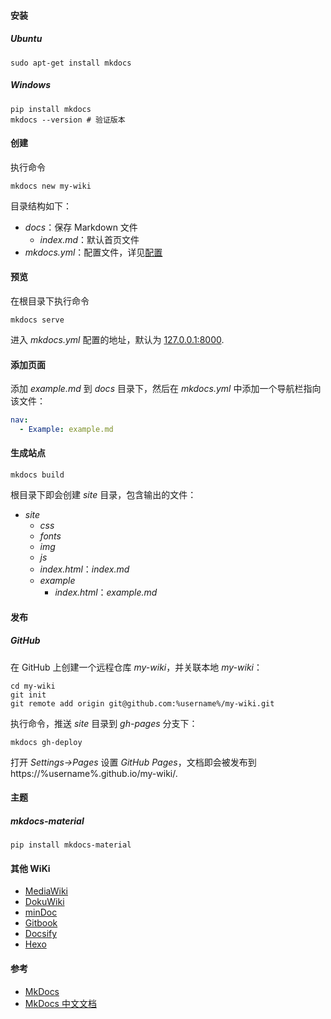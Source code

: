 #### 安装

##### Ubuntu

```shell
sudo apt-get install mkdocs
```

##### Windows

```shell
pip install mkdocs
mkdocs --version # 验证版本
```

#### 创建

执行命令

```shell
mkdocs new my-wiki
```

目录结构如下：

- *docs*：保存 Markdown 文件
  - *index.md*：默认首页文件
- *mkdocs.yml*：配置文件，详见[配置](https://markdown-docs-zh.readthedocs.io/zh_CN/latest/user-guide/configuration/)

#### 预览

在根目录下执行命令

```shell
mkdocs serve
```


进入 *mkdocs.yml* 配置的地址，默认为 [127.0.0.1:8000](http://127.0.0.1:8000).

#### 添加页面

添加 *example.md* 到 *docs* 目录下，然后在 *mkdocs.yml* 中添加一个导航栏指向该文件：

```yaml
nav:
  - Example: example.md
```

#### 生成站点

```shell
mkdocs build
```

根目录下即会创建 *site* 目录，包含输出的文件：

- *site*
  - *css*
  - *fonts*
  - *img*
  - *js*
  - *index.html*：*index.md*
  - *example*
    - *index.html*：*example.md*

#### 发布

##### GitHub

在 GitHub 上创建一个远程仓库 *my-wiki*，并关联本地 *my-wiki*：

```shell
cd my-wiki
git init
git remote add origin git@github.com:%username%/my-wiki.git
```

执行命令，推送 *site* 目录到 *gh-pages* 分支下：

```shell
mkdocs gh-deploy
```

打开 *Settings->Pages* 设置 *GitHub Pages*，文档即会被发布到 https://%username%.github.io/my-wiki/.

#### 主题

##### mkdocs-material

```shell
pip install mkdocs-material
```

#### 其他 WiKi

- [MediaWiki](https://www.mediawiki.org/wiki/MediaWiki)
- [DokuWiki](https://www.dokuwiki.org/dokuwiki)
- [minDoc](https://github.com/lifei6671/mindoc)
- [Gitbook](https://www.gitbook.com/)
- [Docsify](https://docsify.js.org/)
- [Hexo](https://hexo.io/)

#### 参考

- [MkDocs](https://www.mkdocs.org/)
- [MkDocs 中文文档](https://markdown-docs-zh.readthedocs.io/zh_CN/latest/)